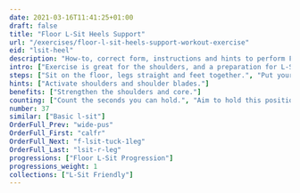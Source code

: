 ```yaml
---
date: 2021-03-16T11:41:25+01:00
draft: false
title: "Floor L-Sit Heels Support"
url: "/exercises/floor-l-sit-heels-support-workout-exercise"
eid: "lsit-heel"
description: "How-to, correct form, instructions and hints to perform Floor L-Sit Heels Support. Similar exercises and video demo"
intro: ["Exercise is great for the shoulders, and a preparation for L-Sit."]
steps: ["Sit on the floor, legs straight and feet together.", "Put your hands on the floor, near the hips.", "Press your shoulders down with your arms straight so that the hips stays of the ground.", "While pressing shoulders down, your head should be as far as possible from the shoulders.", "Stay in this position a few seconds."]
hints: ["Activate shoulders and shoulder blades."]
benefits: ["Strengthen the shoulders and core."]
counting: ["Count the seconds you can hold.", "Aim to hold this position for at least 60 seconds.", "Count the accumulated duration in a period, say session, weekend or month."]
number: 37
similar: ["Basic l-sit"]
OrderFull_Prev: "wide-pus"
OrderFull_First: "calfr"
OrderFull_Next: "f-lsit-tuck-1leg"
OrderFull_Last: "lsit-r-leg"
progressions: ["Floor L-Sit Progression"]
progressions_weight: 1
collections: ["L-Sit Friendly"]
---
```

